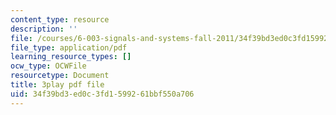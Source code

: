 ```yaml
---
content_type: resource
description: ''
file: /courses/6-003-signals-and-systems-fall-2011/34f39bd3ed0c3fd1599261bbf550a706_-FHm2pQmiSM.pdf
file_type: application/pdf
learning_resource_types: []
ocw_type: OCWFile
resourcetype: Document
title: 3play pdf file
uid: 34f39bd3-ed0c-3fd1-5992-61bbf550a706
---
```

